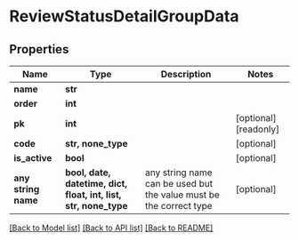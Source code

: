 # ReviewStatusDetailGroupData


## Properties
Name | Type | Description | Notes
------------ | ------------- | ------------- | -------------
**name** | **str** |  | 
**order** | **int** |  | 
**pk** | **int** |  | [optional] [readonly] 
**code** | **str, none_type** |  | [optional] 
**is_active** | **bool** |  | [optional] 
**any string name** | **bool, date, datetime, dict, float, int, list, str, none_type** | any string name can be used but the value must be the correct type | [optional]

[[Back to Model list]](../README.md#documentation-for-models) [[Back to API list]](../README.md#documentation-for-api-endpoints) [[Back to README]](../README.md)


